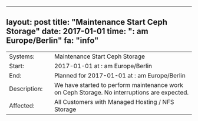 --- 
 layout: post 
 title: "Maintenance Start Ceph Storage" 
 date: 2017-01-01 
 time: ": am Europe/Berlin" 
 fa: "info" 
 --- 
 |                   |   |                                                                      | 
 |-------------------|---|----------------------------------------------------------------------| 
 | Systems:          |   | Maintenance Start Ceph Storage| 
 | Start:            |   | 2017-01-01 at : am Europe/Berlin | 
 | End:              |   | Planned for 2017-01-01 at : am  Europe/Berlin | 
 | Description:      |   | We have started to perform maintenance work on Ceph Storage. No interruptions are expected. | 
 | Affected:         |   | All Customers with Managed Hosting / NFS Storage | 
